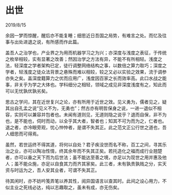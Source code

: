 # 出世
2019/8/15

余因一梦而惊醒，醒后亦不能复睡；细思近日吾国之局势，有难言之处。而忆及往事与出处进退之说，有所感而作此篇。

盖吾人之治学也，产业界之为用而机器学习之为兴；亦深度与浅度之表征，于传统之枚举相较，实有显著之改善；然因治学之方法有异，不能不有所相轻。浅度之法，轻深度之学者架构已定，徒行调整网络结构之事，以数倍之算力取巧；深度之学者，轻浅度之徒众法背景之悬殊而难以相较，较之又必以实验之效果，流于调参亦失之矣。盖深度籍算力之优而应用广，浅度因百家之长而效率高。此口水战之能事，非关乎为学之大体也。学科细分之相轻，领域之成见非深度浅度有之，知此而可以无忧孰优孰劣矣。

思古之学问，其在近世复兴之论，亦有所用于近世之效。见义勇为，儒者见之，疑其出自孔孟之说“见义不为，无勇也”；然古亦有明哲保身之说，一进一退似不相容，实则可以兼容并包者也。未闻有道则见，无道则隐之说乎？退而自保，非不为也，是不能也，伺时而动，以全乎其大者，智者也；知其不可为而为之，仁者也。退之者，亦冷眼旁观，忧心忡忡者，是谓不失其正。此之范文正公行世之道也，吾人细思而可得焉。

虽然，若世运终不得其道，将何以自处？君子疾没世而名不称，百工之间，寻其乐治之业，亦可以陶冶性情，终其余年而不失其正矣。若托造化之福而成行业翘楚者，亦可以垂之天下而为后世法；虽不能达至善之境，亦足以为现世之用并惠及他人；虽不能众施，亦足以自食其力而齐其家矣。此三者，未有孰贵孰贱之分，实天资与时运为之，吾人安其业者，可谓不失其正。

待其闲时，亦不妨吟笺弄笔以养其性，阅异国语言以查其时。此间之设心用力，不似主业之死线必达，纯以志趣取之，虽未有成，亦无伤矣。


